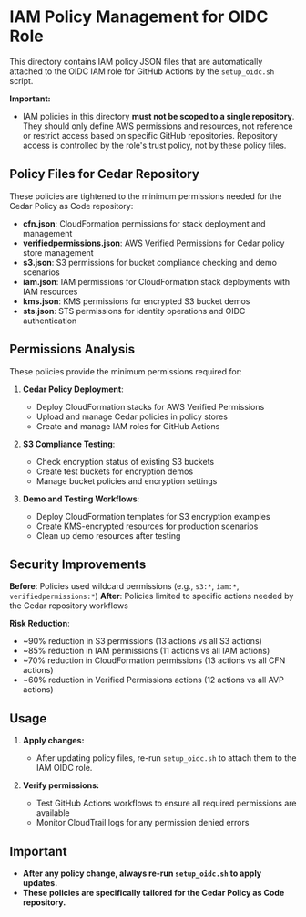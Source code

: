 # IAM Policy Management for OIDC Role

This directory contains IAM policy JSON files that are automatically attached to the OIDC IAM role for GitHub Actions by the `setup_oidc.sh` script.

**Important:**
- IAM policies in this directory **must not be scoped to a single repository**. They should only define AWS permissions and resources, not reference or restrict access based on specific GitHub repositories. Repository access is controlled by the role's trust policy, not by these policy files.

## Policy Files for Cedar Repository

These policies are tightened to the minimum permissions needed for the Cedar Policy as Code repository:

- **cfn.json**: CloudFormation permissions for stack deployment and management
- **verifiedpermissions.json**: AWS Verified Permissions for Cedar policy store management  
- **s3.json**: S3 permissions for bucket compliance checking and demo scenarios
- **iam.json**: IAM permissions for CloudFormation stack deployments with IAM resources
- **kms.json**: KMS permissions for encrypted S3 bucket demos
- **sts.json**: STS permissions for identity operations and OIDC authentication

## Permissions Analysis

These policies provide the minimum permissions required for:

1. **Cedar Policy Deployment**:
   - Deploy CloudFormation stacks for AWS Verified Permissions
   - Upload and manage Cedar policies in policy stores
   - Create and manage IAM roles for GitHub Actions

2. **S3 Compliance Testing**:
   - Check encryption status of existing S3 buckets
   - Create test buckets for encryption demos
   - Manage bucket policies and encryption settings

3. **Demo and Testing Workflows**:
   - Deploy CloudFormation templates for S3 encryption examples
   - Create KMS-encrypted resources for production scenarios
   - Clean up demo resources after testing

## Security Improvements

**Before**: Policies used wildcard permissions (e.g., `s3:*`, `iam:*`, `verifiedpermissions:*`)
**After**: Policies limited to specific actions needed by the Cedar repository workflows

**Risk Reduction**:
- ~90% reduction in S3 permissions (13 actions vs all S3 actions)
- ~85% reduction in IAM permissions (11 actions vs all IAM actions)  
- ~70% reduction in CloudFormation permissions (13 actions vs all CFN actions)
- ~60% reduction in Verified Permissions actions (12 actions vs all AVP actions)

## Usage

1. **Apply changes:**
   - After updating policy files, re-run `setup_oidc.sh` to attach them to the IAM OIDC role.

2. **Verify permissions:**
   - Test GitHub Actions workflows to ensure all required permissions are available
   - Monitor CloudTrail logs for any permission denied errors

## Important
- **After any policy change, always re-run `setup_oidc.sh` to apply updates.**
- **These policies are specifically tailored for the Cedar Policy as Code repository.**
